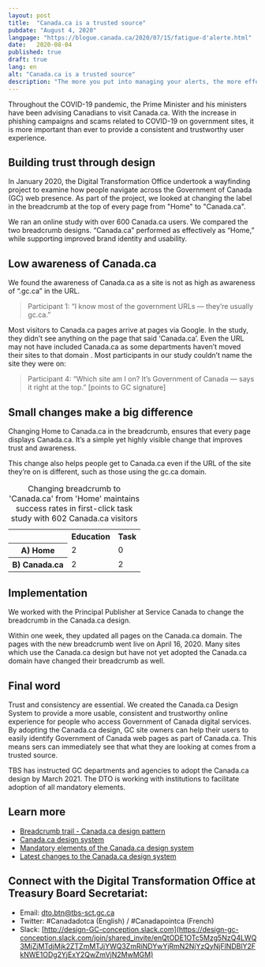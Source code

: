 ```yaml
---
layout: post
title:  "Canada.ca is a trusted source"
pubdate: "August 4, 2020"
langpage: "https://blogue.canada.ca/2020/07/15/fatigue-d'alerte.html"
date:   2020-08-04
published: true
draft: true
lang: en
alt: "Canada.ca is a trusted source"
description: "The more you put into managing your alerts, the more effective they’ll be at communicating your message."
---
```


Throughout the COVID-19 pandemic, the Prime Minister and his ministers have been advising Canadians to visit Canada.ca. With the increase in phishing campaigns and scams related to COVID-19 on government sites, it is more important than ever to provide a consistent and trustworthy user experience.  

## Building trust through design

In January 2020, the Digital Transformation Office undertook a wayfinding project to examine how people navigate across the Government of Canada (GC) web presence. As part of the project, we looked at changing the label in the breadcrumb at the top of every page from "Home"  to "Canada.ca". 

We ran an online study with over 600 Canada.ca users. We compared the two breadcrumb designs. “Canada.ca” performed as effectively as “Home,” while supporting improved brand identity and usability. 

## Low awareness of Canada.ca  

We found the awareness of Canada.ca as a site is not as high as awareness of “.gc.ca” in the URL.

> Participant 1: “I know most of the government URLs — they’re usually gc.ca.” 

Most visitors to Canada.ca pages arrive at pages via Google. In the study, they didn’t see anything on the page that said ‘Canada.ca’. Even the URL may not have included Canada.ca as some departments haven’t moved their sites to that domain . Most participants in our study couldn’t name the site they were on:

> Participant 4: “Which site am I on? It’s Government of Canada — says it right at the top.” [points to GC signature] 

## Small changes make a big difference

Changing Home to Canada.ca in the breadcrumb, ensures that every page displays Canada.ca. It’s a simple yet highly visible change that improves trust and awareness. 

This change also helps people get to Canada.ca even if the URL of the site they’re on is different, such as those using the gc.ca domain. 

<table class="wb-charts wb-charts-bar table">
  <caption>Changing breadcrumb to 'Canada.ca' from 'Home' maintains success rates in first-click task study with 602 Canada.ca visitors</caption>
	<tr>
		<td></td>
		<th>Education</th>
		<th>Task</th>
	</tr>
	<tr>
		<th>A) Home</th>
		<td>2</td>
		<td>0</td>
	</tr>
	<tr>
		<th>B) Canada.ca</th>
		<td>2</td>
		<td>2</td>
	</tr>
</table>
  

## Implementation

We worked with the Principal Publisher at Service Canada to change the breadcrumb in the  Canada.ca design.

Within one week, they updated all pages on the Canada.ca domain. The pages with the new breadcrumb went live on April 16, 2020. Many sites which use the Canada.ca design but have not yet adopted the Canada.ca domain have changed their breadcrumb as well. 

## Final word

Trust and consistency are essential. We created the Canada.ca Design System to provide a more usable, consistent and trustworthy online experience for people who access Government of Canada digital services.  By adopting the Canada.ca design, GC site owners can help their users to easily identify Government of Canada web pages as part of Canada.ca. This means sers can immediately see that what they are looking at comes from a trusted source. 

TBS has instructed GC departments and agencies to adopt the Canada.ca design by March 2021. The DTO is working with institutions to facilitate adoption of all mandatory elements.  

## Learn more
* [Breadcrumb trail - Canada.ca design pattern](https://design.canada.ca/common-design-patterns/breadcrumb-trail.html)
* [Canada.ca design system](https://www.canada.ca/en/government/about/design-system.html)
* [Mandatory elements of the Canada.ca design system](https://www.canada.ca/en/treasury-board-secretariat/services/government-communications/canada-content-information-architecture-specification/mandatory-elements.html)
* [Latest changes to the Canada.ca design system](https://www.canada.ca/en/government/about/design-system/latest-changes.html)

## Connect with the Digital Transformation Office at Treasury Board Secretariat:

* Email: [dto.btn@tbs-sct.gc.ca](mailto:dto.btn@tbs-sct.gc.ca)
* Twitter: #Canadadotca (English) / #Canadapointca (French)
* Slack: [http://design-GC-conception.slack.com](https://design-gc-conception.slack.com/join/shared_invite/enQtODE1OTc5Mzg5NzQ4LWQ3MjZjMTdjMjk2ZTZmMTJjYWQ3ZmRiNDYwYjRmN2NjYzQyNjFlNDBlY2FkNWE1ODg2YjExY2QwZmVjN2MwMGM)
